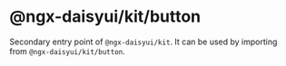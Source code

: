 # @ngx-daisyui/kit/button

Secondary entry point of `@ngx-daisyui/kit`. It can be used by importing from `@ngx-daisyui/kit/button`.
